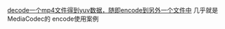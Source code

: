 [decode一个mp4文件得到yuv数据，随即encode到另外一个文件中](https://blog.csdn.net/afei__/article/details/114977673)
几乎就是MediaCodec的 encode使用案例